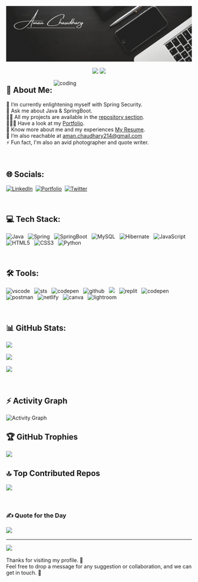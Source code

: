 <img alt="header" src="https://github.com/AmanChaudhary214/AmanChaudhary214/blob/main/Banner.gif">

<br>

<p align="center">
  <img src="https://readme-typing-svg.demolab.com/?lines=Hi+ 👋 +I'm+Aman Chaudhary;Aspiring+Full-Stack+Web+Developer+From+India.&%20Code&center=true&width=700&height=50&weight=700&size=25&duration=2000&pause=2000">
  <img src="https://user-images.githubusercontent.com/73097560/115834477-dbab4500-a447-11eb-908a-139a6edaec5c.gif">
</p> 


<img align="right" alt="coding" width="375" src="https://i.pinimg.com/originals/81/17/8b/81178b47a8598f0c81c4799f2cdd4057.gif">

## 💫 About Me:
🌱 I’m currently enlightening myself with Spring Security.
<br>
💬 Ask me about Java & SpringBoot.
<br>
👨‍💻 All my projects are available in the [repository section](https://github.com/AmanChaudhary214?tab=repositories).
<br>
👨🏻‍🎓 Have a look at my [Portfolio](https://amanchaudhary214.github.io/).
<br>
🔭 Know more about me and my experiences [My Resume](https://drive.google.com/file/d/1NT1qq1mVfUzGzIhus1TQxEwe6mbP6bsY/view?usp=drive_link).
<br>
🤝 I’m also reachable at aman.chaudhary214@gmail.com
<br>
⚡ Fun fact, I'm also an avid photographer and quote writer.

<br>

## 🌐 Socials:
[![LinkedIn](https://img.shields.io/badge/LinkedIn-%230077B5.svg?logo=linkedin&logoColor=white)](https://linkedin.com/in/amanchaudhary214)&nbsp;
[![Portfolio](https://img.shields.io/badge/Portfolio-%231DA1F2.svg?logo=Portfolio&logoColor=white)](https://amanchaudhary214.github.io/)&nbsp;
[![Twitter](https://img.shields.io/badge/Twitter-%231DA1F2.svg?logo=Twitter&logoColor=white)](https://twitter.com/theaman214)&nbsp;

<br>

## 💻 Tech Stack:
![Java](https://img.shields.io/badge/java-%23ED8B00.svg?style=for-the-badge&logo=java&logoColor=white)&nbsp;&nbsp;
![Spring](https://img.shields.io/badge/spring-%23ED8B00.svg?style=for-the-badge&logo=spring&logoColor=white)&nbsp;&nbsp;
![SpringBoot](https://img.shields.io/badge/springboot-%236DB33F.svg?style=for-the-badge&logo=spring&logoColor=white)&nbsp;&nbsp;
![MySQL](https://img.shields.io/badge/mysql-%2300f.svg?style=for-the-badge&logo=mysql&logoColor=white)&nbsp;&nbsp;
![Hibernate](https://img.shields.io/badge/hibernate-bcae79?style=for-the-badge&logo=hibernate&logoColor=white)&nbsp;&nbsp;
![JavaScript](https://img.shields.io/badge/javascript-%23323330.svg?style=for-the-badge&logo=javascript&logoColor=%23F7DF1E)&nbsp;&nbsp; 
![HTML5](https://img.shields.io/badge/html5-%23E34F26.svg?style=for-the-badge&logo=html5&logoColor=white)&nbsp;&nbsp;
![CSS3](https://img.shields.io/badge/css3-%231572B6.svg?style=for-the-badge&logo=css3&logoColor=white)&nbsp;&nbsp;
![Python](https://img.shields.io/badge/python-%231572B6.svg?style=for-the-badge&logo=python&logoColor=white)&nbsp;&nbsp;

<br>

## 🛠️ Tools:
<img src="https://img.shields.io/badge/VSCode-0078D4?style=for-the-badge&logo=visual%20studio%20code&logoColor=white" alt="vscode" />&nbsp;&nbsp;
<img src="https://img.shields.io/badge/STS-58b531?style=for-the-badge&logo=spring&logoColor=white" alt="sts"/>&nbsp;&nbsp;
<img src="https://img.shields.io/badge/MySQL-CommandLine-bcae79?style=for-the-badge&logo=mysql&logoColor=white" alt="codepen" />&nbsp;&nbsp;
<img src="https://img.shields.io/badge/GitHub-100000?style=for-the-badge&logo=github&logoColor=white" alt="github"/>&nbsp;&nbsp;
<img src="https://img.shields.io/badge/Git%20-%23F7DF1E.svg?&style=for-the-badge&color=blue&logo=Git&logoColor=white" />&nbsp;&nbsp;
<img src="https://img.shields.io/badge/replit-667881?style=for-the-badge&logo=replit&logoColor=white" alt="replit" />&nbsp;&nbsp;
<img src="https://img.shields.io/badge/Codepen-000000?style=for-the-badge&logo=codepen&logoColor=white" alt="codepen" />&nbsp;&nbsp;
<img src="https://img.shields.io/badge/Postman-FF6C37?style=for-the-badge&logo=Postman&logoColor=white" alt="postman"/>&nbsp;&nbsp;
<img src="https://img.shields.io/badge/Netlify-00C7B7?style=for-the-badge&logo=netlify&logoColor=white" alt="netlify" />&nbsp;&nbsp;
<img src="https://img.shields.io/badge/Canva-%2300C4CC.svg?&style=for-the-badge&logo=Canva&logoColor=white" alt="canva" />&nbsp;&nbsp;
<img src="https://img.shields.io/badge/Adobe%20Lightroom-31A8FF.svg?style=for-the-badge&logo=Adobe%20Lightroom&logoColor=white" alt="lightroom" />&nbsp;&nbsp;

<br>

## 📊 GitHub Stats:
<!-- Total Stats -->
![](https://github-readme-stats-sigma-five.vercel.app/api?username=AmanChaudhary214&theme=gotham&hide_border=false&include_all_commits=false&count_private=true)<br/>
<!-- Streak Stats -->
![](https://github-readme-streak-stats.herokuapp.com/?user=AmanChaudhary214&theme=gotham&hide_border=false)<br/>
<!-- Top Languages -->
![](https://github-readme-stats.vercel.app/api/top-langs/?username=AmanChaudhary214&theme=dark&hide_border=false&include_all_commits=false&count_private=false&layout=compact)

<br>

## ⚡ Activity Graph
<img alt="Activity Graph" src="https://github-readme-activity-graph.vercel.app/graph?username=AmanChaudhary214&theme=gotham&hide_border=true"/>

## 🏆 GitHub Trophies
![](https://github-profile-trophy.vercel.app/?username=AmanChaudhary214&theme=dark_dimmed&no-frame=false&no-bg=true&margin-w=4)

## 🔝 Top Contributed Repos
![](https://github-contributor-stats.vercel.app/api?username=AmanChaudhary214&limit=5&theme=dark&combine_all_yearly_contributions=true)

<br>

### ✍️ Quote for the Day
![](https://quotes-github-readme.vercel.app/api?type=horizontal&theme=dark)

---
[![](https://visitcount.itsvg.in/api?id=AmanChaudhary214&icon=0&color=0)](https://visitcount.itsvg.in)

<p>Thanks for visiting my profile. 🙏<br>Feel free to drop a message for any suggestion or collaboration, and we can get in touch. 🤝</p>
